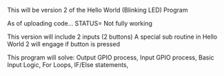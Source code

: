 This will be version 2 of the Hello World (Blinking LED) Program

As of uploading code... STATUS= Not fully working


This version will include 2 inputs (2 buttons)
A special sub routine in Hello World 2 will engage if button is pressed

This program will solve: Output GPIO process, 
                         Input GPIO process, 
                         Basic Input Logic, 
                         For Loops, 
                         IF/Else statements, 
